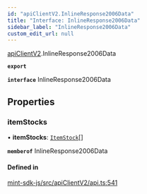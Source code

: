 ```yaml
---
id: "apiClientV2.InlineResponse2006Data"
title: "Interface: InlineResponse2006Data"
sidebar_label: "InlineResponse2006Data"
custom_edit_url: null
---
```


[apiClientV2](../modules/apiClientV2).InlineResponse2006Data

**`export`**

**`interface`** InlineResponse2006Data

## Properties

### itemStocks

• **itemStocks**: [`ItemStock`](apiClientV2.ItemStock)[]

**`memberof`** InlineResponse2006Data

#### Defined in

[mint-sdk-js/src/apiClientV2/api.ts:541](https://github.com/KyuzanInc/mint-sdk-js/blob/d2ac52e/src/apiClientV2/api.ts#L541)
